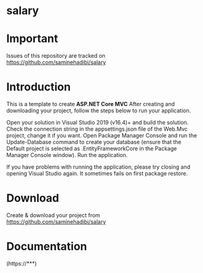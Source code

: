 # salary

# Important

Issues of this repository are tracked on 
https://github.com/saminehadibi/salary

# Introduction

This is a template to create **ASP.NET Core MVC** 
After creating and downloading your project, follow the steps below to run your application.

Open your solution in Visual Studio 2019 (v16.4)+ and build the solution.
Check the connection string in the appsettings.json file of the Web.Mvc project, change it if you want.
Open Package Manager Console and run the Update-Database command to create your database (ensure that the Default project is selected as .EntityFrameworkCore in the Package Manager Console window).
Run the application.

If you have problems with running the application, please try closing and opening Visual Studio again. It sometimes fails on first package restore.

# Download

Create & download your project from 
https://github.com/saminehadibi/salary

# Documentation


(https://***)